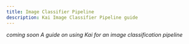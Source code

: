 ```yaml
---
title: Image Classifier Pipeline 
description: Kai Image Classifier Pipeline guide
---
```


*coming soon A guide on using Kai for an image classification pipeline*
